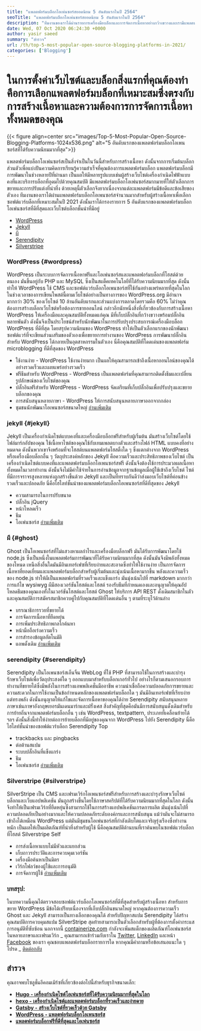 ```yaml
---
title: "แพลตฟอร์มบล็อกโอเพ่นซอร์สยอดนิยม 5 อันดับแรกในปี 2564" 
seoTitle: "แพลตฟอร์มบล็อกโอเพ่นซอร์สยอดนิยม 5 อันดับแรกในปี 2564" 
description: "ทีมงานของเราได้ผ่านรายการเครื่องมือบล็อกและการจัดการเนื้อหาอย่างกว้างขวางและเรามีแพลตฟอร์มบล็อกโอเพนซอร์ส 5 อันดับแรก" 
date: Wed, 07 Oct 2020 06:24:30 +0000
author: yasir saeed
summary: "สำรวจ" 
url: /th/top-5-most-popular-open-source-blogging-platforms-in-2021/
categories: ['Blogging']
---
```


# ในการตั้งค่าเว็บไซต์และบล็อกสิ่งแรกที่คุณต้องทำคือการเลือกแพลตฟอร์มบล็อกที่เหมาะสมซึ่งตรงกับการสร้างเนื้อหาและความต้องการการจัดการเนื้อหาทั้งหมดของคุณ

{{< figure align=center src="images/Top-5-Most-Popular-Open-Source-Blogging-Platforms-1024x536.png" alt="5 อันดับแรกของแพลตฟอร์มบล็อกโอเพนซอร์สที่ได้รับความนิยมมากที่สุด">}}

แพลตฟอร์มบล็อกโอเพ่นซอร์สเป็นสิ่งจำเป็นในวันนี้สำหรับการสร้างเนื้อหา ดังนั้นจากการเริ่มต้นบล็อกส่วนตัวเพื่อแบ่งปันความคิดการเรียนรู้ความสำเร็จที่คุณต้องการแพลตฟอร์มบล็อก แพลตฟอร์มบล็อกมีการพัฒนาในช่วงหลายปีที่ผ่านมา เป็นผลให้มีหลายรูปแบบเช่นผู้สร้างเว็บไซต์เครื่องกำเนิดไฟฟ้าแบบคงที่และบริการบล็อกที่อุดมไปด้วยคุณสมบัติ
มีแพลตฟอร์มบล็อกโอเพ่นซอร์สมากมายที่ให้ตัวเลือกการขยายและการปรับแต่งที่น่าทึ่ง ด้วยเหตุนี้ตัวเลือกจึงยากเนื่องจากแต่ละแพลตฟอร์มมีข้อดีและข้อเสียของตัวเอง ทีมงานของเราได้ผ่านแพลตฟอร์มบล็อกโอเพนซอร์สจำนวนมากสำหรับผู้สร้างเนื้อหาเพื่อเลือกซอฟต์แวร์บล็อกที่เหมาะสมในปี 2021 ดังนั้นเราได้กรองรายการ 5 อันดับแรกของแพลตฟอร์มบล็อกโอเพ่นซอร์สที่ดีที่สุดและเว็บไซต์บล็อกชั้นนำที่มีอยู่
  * [WordPress][1]
  * [Jekyll][2]
  * [ผี][3]
  * [Serendipity][4]
  * [Silverstripe][5]


###  **WordPress**  {#wordpress}

WordPress เป็นระบบการจัดการเนื้อหาฟรีและโอเพ่นซอร์สและแพลตฟอร์มบล็อกที่โฮสต์ด้วยตนเอง มันขึ้นอยู่กับ PHP และ MySQL ซึ่งเป็นสแต็คเทคโนโลยีที่ได้รับความนิยมมากที่สุด ดังนั้นทำให้ WordPress ใช้ CMS และซอฟต์แวร์บล็อกโอเพนซอร์สที่ใช้กันอย่างแพร่หลายที่สุดในโลก ในช่วงเวลาของการเขียนโพสต์นี้ตามเว็บไซต์อย่างเป็นทางการของ WordPress.org มีอำนาจมากกว่า 30% ของเว็บไซต์ 10 ล้านอันดับแรกและส่วนแบ่งการตลาดโดยรวมคือ 60%
ไม่ว่าคุณต้องการสร้างบล็อกเว็บไซต์หรือต้องการขายออนไลน์ กล่าวอีกนัยหนึ่งสิ่งที่เกี่ยวข้องกับการสร้างเนื้อหา WordPress ให้เครื่องมือและคุณสมบัติทั้งหมดแก่คุณ มีที่เก็บปลั๊กอินที่กว้างขวางพร้อมปลั๊กอินหลายพันตัว ดังนั้นจึงเป็นประโยชน์สำหรับนักพัฒนาในการปรับปรุงประสบการณ์เครื่องมือบล็อก WordPress ที่ดีที่สุด
โดยสรุปความนิยมของ WordPress ทำให้เป็นตัวเลือกแรกของนักพัฒนาซอฟต์แวร์ที่จะเขียนส่วนเสริมของตัวเองเพื่อขยายการทำงานของ WordPress การพัฒนาปลั๊กอินสำหรับ WordPress ได้กลายเป็นอุตสาหกรรมในตัวเอง
นี่คือคุณสมบัติที่โดดเด่นของแพลตฟอร์ม microblogging ที่ดีที่สุดของ WordPress
  * ใช้งานง่าย - WordPress ใช้งานง่ายมาก เป็นผลให้คุณสามารถเข้าถึงเนื้อหาออนไลน์ของคุณได้อย่างรวดเร็วและเผยแพร่อย่างรวดเร็ว
  * ฟรีธีมสำหรับ WordPress - WordPress เป็นแพลตฟอร์มที่คุณสามารถติดตั้งธีมและเปลี่ยนรูปลักษณ์ของเว็บไซต์ของคุณ
  * ปลั๊กอินฟรีสำหรับ WordPress - WordPress จัดเตรียมที่เก็บปลั๊กอินเพื่อปรับปรุงและขยายบล็อกของคุณ
  * การสนับสนุนหลายภาษา - WordPress ให้การสนับสนุนหลายภาษาออกจากกล่อง
  * ชุมชนนักพัฒนาโอเพนซอร์สขนาดใหญ่
    [อ่านเพิ่มเติม][6]


###  **jekyll**  {#jekyll}

Jekyll เป็นเครื่องกำเนิดไซต์แบบคงที่และเครื่องมือบล็อกฟรีสำหรับผู้เริ่มต้น มันสร้างเว็บไซต์โดยใช้ไฟล์มาร์กอัปของคุณ ใช้เนื้อหาไซต์ของคุณใช้กับเทมเพลตบางตัวและสร้างไฟล์ HTML แบบคงที่อย่างหมดจด ดังนั้นพวกเขาจึงพร้อมที่จะโฮสต์บนแพลตฟอร์มโฮสติ้งใด ๆ
ซึ่งแตกต่างจาก WordPress หรือเครื่องมือบล็อกอื่น ๆ วัตถุประสงค์หลักของ Jekyll คือความเร็วและประสิทธิภาพของเว็บไซต์ เป็นเครื่องกำเนิดไซต์แบบคงที่และแพลตฟอร์มบล็อกโอเพนซอร์สฟรี ดังนั้นจึงต้องใช้การประมวลผลเนื้อหาทั้งหมดในเวลาทำงาน ดังนั้นจึงไม่มีค่าใช้จ่ายในการอ่านข้อมูลจากฐานข้อมูลเมื่อผู้ใช้เข้าถึงเว็บไซต์ ไซต์ที่มีการจราจรสูงหลายแห่งถูกสร้างขึ้นด้วย Jekyll และเป็นที่ทราบกันดีว่าส่งมอบเว็บไซต์ที่ค่อนข้างรวดเร็วและปลอดภัย
นี่คือไฮไลท์ชั้นนำของแพลตฟอร์มบล็อกโอเพนซอร์สที่ดีที่สุดของ Jekyll
  * ความสามารถในการปรับขนาด
  * ปลั๊กอิน jQuery
  * หน้าโหลดเร็ว
  * ธีม
  * โอเพ่นซอร์ส
    [อ่านเพิ่มเติม][7]


###  **ผี**  {#ghost}

Ghost เป็นโอเพนซอร์สที่ไม่แสวงหาผลกำไรและเครื่องมือบล็อกฟรี มันได้รับการพัฒนาโดยใช้ node.js ซึ่งเป็นหนึ่งในแพลตฟอร์มการพัฒนาที่ได้รับความนิยมมากที่สุด ดังนั้นมันจึงมีพลังทั้งหมดของโหนด เหนือสิ่งอื่นใดมันมีอินเทอร์เฟซที่เรียบง่ายและสะอาดซึ่งทำให้ใช้งานง่าย เป็นการจัดการเนื้อหาที่ยอดเยี่ยมและแพลตฟอร์มบล็อกสำหรับผู้เริ่มต้นและมุ่งเน้นเนื้อหามากขึ้น
พลังและความเร็วของ node.js ทำให้ผีเป็นแพลตฟอร์มที่รวดเร็วและแข็งแกร่ง มันมุ่งเน้นไปที่ markdown มากกว่าการแก้ไข wysiwyg ผีมีสองเวอร์ชันโฮสต์และโฮสต์ รองรับธีมที่กำหนดเองและอนุญาตให้คุณอัปโหลดธีมของคุณเองทั้งในเวอร์ชันโฮสต์และโฮสต์
Ghost ให้บริการ API REST ดั้งเดิมสมาชิกในตัวและคุณสมบัติการสมัครสมาชิกควบคู่ไปกับคุณสมบัติที่โดดเด่นอื่น ๆ ตามที่ระบุไว้ด้านล่าง
  * บรรณาธิการรวยที่ขยายได้
  * การจัดการเนื้อหาที่ยืดหยุ่น
  * การเพิ่มประสิทธิภาพกลไกค้นหา
  * หน้ามือถือเร่งความเร็ว
  * การสำรองข้อมูลอัตโนมัติ
  * แอพดั้งเดิม
    [อ่านเพิ่มเติม][8]


###  **serendipity**  {#serendipity}

Serendipity เป็นโอเพนซอร์สเอ็นจิ้น WebLog ที่ใช้ PHP ที่สามารถใช้ในการสร้างและบำรุงรักษาเว็บไซต์เพื่อวัตถุประสงค์ใด ๆ ออกแบบมาสำหรับบล็อกเกอร์ทั่วไป อย่างไรก็ตามเสนอกรอบการทำงานที่ขยายได้ซึ่งมีพลังในการสร้างแอพพลิเคชั่นมืออาชีพ
ความน่าเชื่อถือความปลอดภัยการขยายและความสะดวกในการใช้งานเป็นข้อกำหนดหลักของแพลตฟอร์มบล็อกใด ๆ มันมีอินเทอร์เฟซที่เรียบง่าย แต่ทรงพลัง ดังนั้นอนุญาตให้แก้ไขและจัดการเนื้อหาของคุณได้ง่าย
Serendipity สนับสนุนหลายภาษาเช่นภาษาอังกฤษเยอรมันเดนมาร์กและฝรั่งเศส สิ่งสำคัญที่สุดคือมันมีการสนับสนุนดั้งเดิมสำหรับการย้ายถิ่นจากแพลตฟอร์มบล็อกอื่น ๆ เช่น WordPress, textpattern, ประเภทที่เคลื่อนย้ายได้ ฯลฯ ดังนั้นสิ่งนี้ทำให้ง่ายต่อการย้ายบล็อกที่มีอยู่ของคุณจาก WordPress ไปยัง Serendipity
นี่คือไฮไลท์ชั้นนำของซอฟต์แวร์บล็อก Serendipity Top
  * trackbacks และ pingbacks
  * ต่อต้านสแปม
  * ระบบปลั๊กอินที่แข็งแกร่ง
  * ธีม
  * โอเพ่นซอร์ส
    [อ่านเพิ่มเติม][9]


###  **Silverstripe**  {#silverstripe}

SilverStripe เป็น CMS และเฟรมเวิร์กโอเพนซอร์สฟรีสำหรับการสร้างและบำรุงรักษาเว็บไซต์บล็อกและเว็บแอปพลิเคชัน มันถูกสร้างขึ้นโดยใช้ภาษาสคริปต์ที่ได้รับความนิยมมากที่สุดในโลก ดังนั้นจึงทำให้เป็นเฟรมเวิร์กที่ยืดหยุ่นซึ่งสามารถใช้ในการสร้างแอปพลิเคชันเกรดการผลิต
มันมุ่งเน้นไปที่ความปลอดภัยเป็นอย่างมากและให้ความปลอดภัยระดับองค์กรและการสนับสนุน แม้ว่ามันจะไม่สามารถเข้าถึงได้เหมือน WordPress แต่มันมีชุมชนโอเพ่นซอร์สที่กำลังเติบโตและเจริญรุ่งเรืองซึ่งทำงานหนัก เป็นผลให้เป็นผลิตภัณฑ์ที่น่าทึ่งสำหรับผู้ใช้
นี่คือคุณสมบัติด้านบนที่เราค้นพบในซอฟต์แวร์บล็อกที่โฮสต์ Silverstripe Self
  * การส่งเนื้อหาแบบไม่มีหัวและแยกส่วน
  * เก็บถาวรประวัติและการควบคุมเวอร์ชัน
  * เครื่องมือค้นหาเป็นมิตร
  * เวิร์กโฟลว์ของผู้ใช้และการอนุมัติ
  * การจัดการผู้ใช้
    [อ่านเพิ่มเติม][10]

### บทสรุป:
ในบทความนี้คุณได้ตรวจสอบซอฟต์แวร์บล็อกโอเพนซอร์สที่ดีที่สุดสำหรับผู้สร้างเนื้อหา สำหรับการขยาย WordPress มีข้อได้เปรียบเนื่องจากที่เก็บปลั๊กอินขนาดใหญ่ หากคุณต้องการความเร็ว Ghost และ Jekyll สามารถเป็นทางเลือกของคุณได้ สำหรับปัญหาสแปม Serendipity ได้สร้างคุณสมบัติการควบคุมสแปม SilverStripe สุดท้ายสามารถเป็นตัวเลือกสำหรับผู้ที่ต้องการตั้งค่ากระแสการอนุมัติที่ซับซ้อน
นอกจากนี้ [containerize.com][11] กำลังจะเพิ่มสแต็กของผลิตภัณฑ์โอเพ่นซอร์สในหลายภาษาและเฟรมเวิร์ก _ คุณสามารถเข้าร่วมกับเราใน [Twitter][12], [LinkedIn][13] และหน้า [Facebook][14] ของเรา คุณชอบแพลตฟอร์มบล็อกรายการใด หากคุณมีคำถามหรือข้อเสนอแนะใด ๆ โปรด _ [ติดต่อกลับ][15]

## สำรวจ
คุณอาจพบโซลูชั่นอีคอมเมิร์ซที่เกี่ยวข้องต่อไปนี้สำหรับธุรกิจขนาดเล็ก:
* [  **Hugo - เครื่องกำเนิดไซต์โอเพ่นซอร์สที่ได้รับความนิยมมากที่สุดในโลก**  ][16]
* [  **hexo - เครื่องกำเนิดไซต์และแพลตฟอร์มบล็อกที่รวดเร็วและง่ายดาย**  ][17]
* [  **Gatsby - สร้างเว็บไซต์ที่รวดเร็วด้วย Gatsby**  ][18]
*  **[WordPress - แพลตฟอร์มบล็อกโอเพนซอร์ส][19]**  
*  **[แพลตฟอร์มบล็อกฟรีที่ดีที่สุดและโอเพ่นซอร์ส][20]**  



 [1]: #wordpress
 [2]: #jekyll
 [3]: #ghost
 [4]: #serendipity
 [5]: #silverstripe
 [6]: https://products.containerize.com/blogging/wordpress
 [7]: https://products.containerize.com/blogging/jekyll
 [8]: https://products.containerize.com/blogging/ghost
 [9]: https://products.containerize.com/blogging/serendipity
 [10]: https://products.containerize.com/blogging/silverstripe
 [11]: https://www.containerize.com/
 [12]: https://twitter.com/containerize_co
 [13]: https://www.linkedin.com/company/containerize/
 [14]: http://facebook.com/containerize
 [15]: mailto:yasir.saeed@aspose.com
 [16]: https://products.containerize.com/blogging/hugo/
 [17]: https://products.containerize.com/blogging/hexo/
 [18]: https://products.containerize.com/blogging/gatsby/
 [19]: https://products.containerize.com/blogging/wordpress/
 [20]: https://products.containerize.com/blogging/
